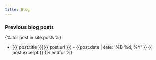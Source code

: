 ```yaml
---
title: Blog
---
```


### Previous blog posts
{% for post in site.posts %}
- [{{ post.title }}]({{ post.url }}) - {{post.date  | date: '%B %d, %Y' }}
  {{ post.excerpt }}
{% endfor %}